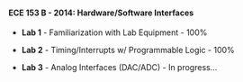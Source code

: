 <h4> ECE 153 B - 2014: Hardware/Software Interfaces </h4>

* __Lab 1__ - Familiarization with Lab Equipment - 100%

* __Lab 2__ - Timing/Interrupts w/ Programmable Logic - 100%

* __Lab 3__ - Analog Interfaces (DAC/ADC) - In progress...
